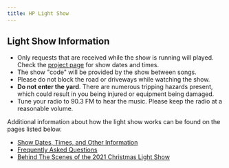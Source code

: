 ```yaml
---
title: HP Light Show
---
```


## Light Show Information

* Only requests that are received while the show is running will played. Check the [project page](/projects/light-show) for show dates and times.
* The show "code" will be provided by the show between songs.
* Please do not block the road or driveways while watching the show.
* **Do not enter the yard**. There are numerous tripping hazards present, which could result in you being injured or equipment being damaged.
* Tune your radio to 90.3 FM to hear the music. Please keep the radio at a reasonable volume.

Additional information about how the light show works can be found on the pages listed below.

* [Show Dates, Times, and Other Information](/projects/light-show)
* [Frequently Asked Questions](/projects/light-show-faq)
* <a href="https://youtu.be/sbbEQJ80q0I" target="_blank">Behind The Scenes of the 2021 Christmas Light Show</a>
